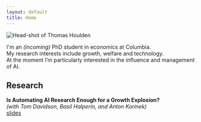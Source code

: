 ```yaml
---
layout: default
title: Home
---
```


<div class="hero" markdown="1">

<img src="/assets/me.jpg" alt="Head-shot of Thomas Houlden" class="headshot">

<div class="bio">

I'm an <em>(incoming)</em> PhD student in economics at Columbia.  
My research interests include growth, welfare and technology.  
At the moment I’m particularly interested in the influence and management of AI.

</div>
</div>

## Research

**Is Automating AI Research Enough for a Growth Explosion?**  
*(with Tom Davidson, Basil Halperin, and Anton Korinek)*  
[slides](/assets/papers/ai-growth-explosion-slides.pdf)
